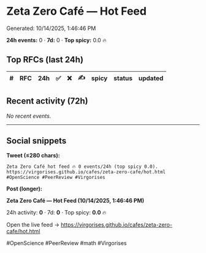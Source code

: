 # Zeta Zero Café — Hot Feed

Generated: 10/14/2025, 1:46:46 PM

**24h events:** 0 · **7d:** 0 · **Top spicy:** 0.0 🔥

## Top RFCs (last 24h)

| # | RFC | 24h | ✅ | ❌ | ✍️ | spicy | status | updated |
|--:|:----|----:|---:|---:|---:|-----:|:------:|:--------|

## Recent activity (72h)

_No recent events._

---

## Social snippets

**Tweet (≤280 chars):**

```
Zeta Zero Café hot feed 🔥 0 events/24h (top spicy 0.0). https://virgorises.github.io/cafes/zeta-zero-cafe/hot.html #OpenScience #PeerReview #Virgorises
```

**Post (longer):**

**Zeta Zero Café — Hot Feed (10/14/2025, 1:46:46 PM)**

24h activity: **0** · 7d: **0** · Top spicy: **0.0** 🔥

Open the live feed → https://virgorises.github.io/cafes/zeta-zero-cafe/hot.html

#OpenScience #PeerReview #math #Virgorises
